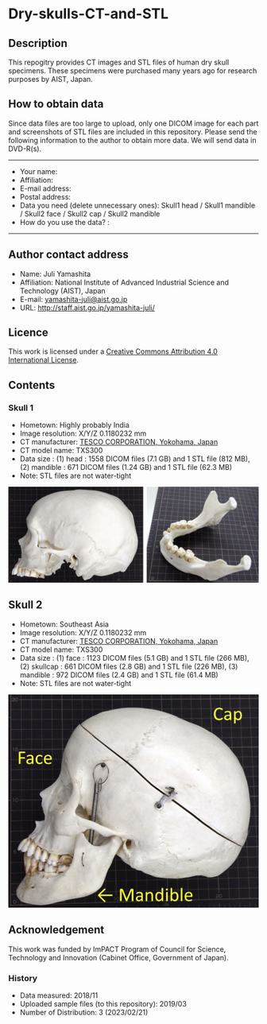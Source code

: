 # Dry-skulls-CT-and-STL

## Description
This repogitry provides CT images and STL files of human dry skull specimens.
These specimens were purchased many years ago for research purposes by AIST, Japan.

## How to obtain data
Since data files are too large to upload, only one DICOM image for each part and screenshots of STL files are included in this repository. Please send the following information to the author to obtain more data. We will send data in DVD-R(s). 

-----
- Your name: 
- Affiliation: 
- E-mail address: 
- Postal address: 
- Data you need (delete unnecessary ones): Skull1 head / Skull1 mandible / Skull2 face / Skull2 cap / Skull2 mandible 
- How do you use the data? : 
-----

## Author contact address
- Name: Juli Yamashita
- Affiliation: National Institute of Advanced Industrial Science and Technology (AIST), Japan
- E-mail: yamashita-juli@aist.go.jp
- URL: http://staff.aist.go.jp/yamashita-juli/


## Licence
This work is licensed under a [Creative Commons Attribution 4.0 International License](http://creativecommons.org/licenses/by/4.0/). 

## Contents
### Skull 1
- Hometown: Highly probably India
- Image resolution: X/Y/Z 0.1180232 mm
- CT manufacturer: [TESCO CORPORATION, Yokohama, Japan](http://www.tesco-ndt.co.jp/)
- CT model name: TXS300
- Data size : (1) head : 1558 DICOM files (7.1 GB) and 1 STL file (812 MB),  (2) mandible : 671 DICOM files (1.24 GB) and 1 STL file (62.3 MB)
- Note: STL files are not water-tight

![Skull1Image](https://github.com/yamashita-juli/Dry-skulls-CT-and-STL/blob/master/20190228Skull1.jpg)


## Skull 2
- Hometown: Southeast Asia
- Image resolution: X/Y/Z 0.1180232 mm
- CT manufacturer: [TESCO CORPORATION, Yokohama, Japan](http://www.tesco-ndt.co.jp/)
- CT model name: TXS300
- Data size : (1) face : 1123 DICOM files (5.1 GB) and 1 STL file (266 MB),  (2) skullcap : 661 DICOM files (2.8 GB) and 1 STL file (226 MB), (3) mandible : 972 DICOM files (2.4 GB) and 1 STL file (61.4 MB)
- Note: STL files are not water-tight

![Skull2Image](https://github.com/yamashita-juli/Dry-skulls-CT-and-STL/blob/master/20190228skull2.jpg)


## Acknowledgement

This work was funded by ImPACT Program of Council for Science, Technology and Innovation (Cabinet Office, Government of Japan).

### History
- Data measured: 2018/11
- Uploaded sample files (to this repository): 2019/03
- Number of Distribution: 3 (2023/02/21)
